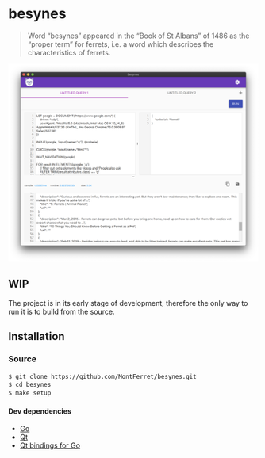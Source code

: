 # besynes

> Word “besynes” appeared in the “Book of St Albans” of 1486 as the “proper term” for ferrets, i.e. a word which describes the characteristics of ferrets.

![besynes](https://raw.githubusercontent.com/MontFerret/besynes/master/assets/intro.png)

## WIP
The project is in its early stage of development, therefore the only way to run it is to build from the source.

## Installation

### Source

```bash
$ git clone https://github.com/MontFerret/besynes.git
$ cd besynes
$ make setup
```

#### Dev dependencies

 - [Go](https://golang.org/)
 - [Qt](https://www.qt.io/)
 - [Qt bindings for Go](https://github.com/therecipe/qt)



